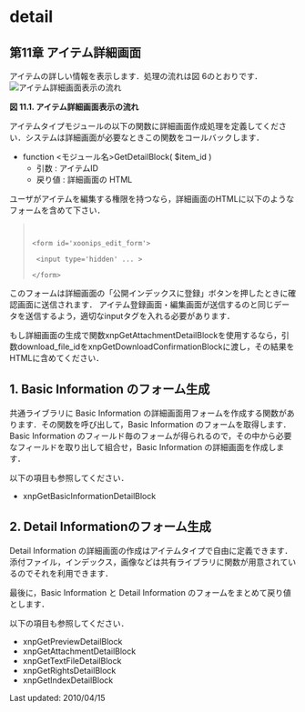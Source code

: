 # detail

## 第11章 アイテム詳細画面

アイテムの詳しい情報を表示します．処理の流れは図 6のとおりです． ![&#x30A2;&#x30A4;&#x30C6;&#x30E0;&#x8A73;&#x7D30;&#x753B;&#x9762;&#x8868;&#x793A;&#x306E;&#x6D41;&#x308C;](https://github.com/XoopsDocs/xoonips-developerguide/tree/a6a58e91b3c2fbad05284b6a55d66570e12e94d6/en/book/assets/itemtype/detail-flow.gif)

 **図 11.1. アイテム詳細画面表示の流れ**  


アイテムタイプモジュールの以下の関数に詳細画面作成処理を定義してください．システムは詳細画面が必要なときこの関数をコールバックします．

* function &lt;モジュール名&gt;GetDetailBlock\( $item\_id \)
  * 引数 : アイテムID
  * 戻り値 : 詳細画面の HTML

ユーザがアイテムを編集する権限を持つなら，詳細画面のHTMLに以下のようなフォームを含めて下さい．

> ```text
>
>
> <form id='xoonips_edit_form'>
>
>  <input type='hidden' ... >
>
> </form>
>
> ```

このフォームは詳細画面の「公開インデックスに登録」ボタンを押したときに確認画面に送信されます． アイテム登録画面・編集画面が送信するのと同じデータを送信するよう，適切なinputタグを入れる必要があります．

もし詳細画面の生成で関数xnpGetAttachmentDetailBlockを使用するなら，引数download\_file\_idをxnpGetDownloadConfirmationBlockに渡し，その結果をHTMLに含めてください．

## 1. Basic Information のフォーム生成

共通ライブラリに Basic Information の詳細画面用フォームを作成する関数があります．その関数を呼び出して，Basic Information のフォームを取得します．Basic Information のフィールド毎のフォームが得られるので，その中から必要なフィールドを取り出して組合せ，Basic Information の詳細画面を作成します．

以下の項目も参照してください．

* xnpGetBasicInformationDetailBlock

## 2. Detail Informationのフォーム生成

Detail Information の詳細画面の作成はアイテムタイプで自由に定義できます．添付ファイル，インデックス，画像などは共有ライブラリに関数が用意されているのでそれを利用できます．

最後に，Basic Information と Detail Information のフォームをまとめて戻り値とします．

以下の項目も参照してください．

* xnpGetPreviewDetailBlock
* xnpGetAttachmentDetailBlock
* xnpGetTextFileDetailBlock
* xnpGetRightsDetailBlock
* xnpGetIndexDetailBlock

Last updated: 2010/04/15

